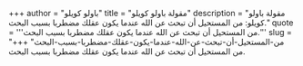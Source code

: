 +++
author = "باولو كويلو"
title = "مقولة باولو كويلو"
description = "مقولة باولو كويلو: من المستحيل أن تبحث عن الله عندما يكون عقلك مضطربا بسبب البحث."
quote = '''من المستحيل أن تبحث عن الله عندما يكون عقلك مضطربا بسبب البحث.'''
slug = "من-المستحيل-أن-تبحث-عن-الله-عندما-يكون-عقلك-مضطربا-بسبب-البحث"
+++
من المستحيل أن تبحث عن الله عندما يكون عقلك مضطربا بسبب البحث.
